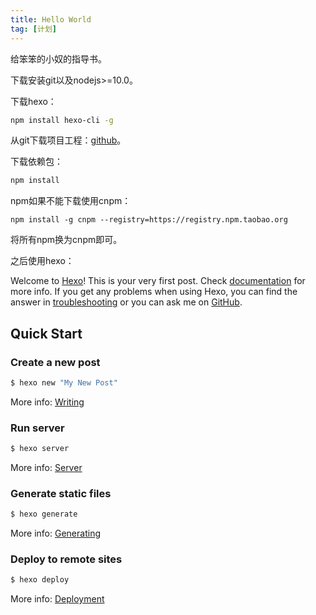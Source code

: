 ```yaml
---
title: Hello World
tag: [计划]
---
```

给笨笨的小奴的指导书。
<!-- more -->
下载安装git以及nodejs>=10.0。

下载hexo：
```bash
npm install hexo-cli -g
```

从git下载项目工程：[github](https://github.com/yunsmdiary/yunsmdiary.github.io.src)。

下载依赖包：
```bash
npm install
```

npm如果不能下载使用cnpm：
```
npm install -g cnpm --registry=https://registry.npm.taobao.org
```
将所有npm换为cnpm即可。

之后使用hexo：

Welcome to [Hexo](https://hexo.io/)! This is your very first post. Check [documentation](https://hexo.io/docs/) for more info. If you get any problems when using Hexo, you can find the answer in [troubleshooting](https://hexo.io/docs/troubleshooting.html) or you can ask me on [GitHub](https://github.com/hexojs/hexo/issues).

## Quick Start

### Create a new post

``` bash
$ hexo new "My New Post"
```

More info: [Writing](https://hexo.io/docs/writing.html)

### Run server

``` bash
$ hexo server
```

More info: [Server](https://hexo.io/docs/server.html)

### Generate static files

``` bash
$ hexo generate
```

More info: [Generating](https://hexo.io/docs/generating.html)

### Deploy to remote sites

``` bash
$ hexo deploy
```

More info: [Deployment](https://hexo.io/docs/one-command-deployment.html)
